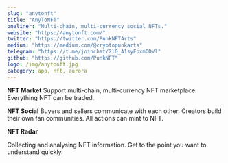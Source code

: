 ```yaml
---
slug: "anytonft"
title: "AnyToNFT"
oneliner: "Multi-chain, multi-currency social NFTs."
website: "https://anytonft.com/"
twitter: "https://twitter.com/PunkNFTArts"
medium: "https://medium.com/@cryptopunkarts"
telegram: "https://t.me/joinchat/2l0_A1syEpxmODVl"
github: "https://github.com/PunkNFT"
logo: /img/anytonft.jpg
category: app, nft, aurora
---
```


**NFT Market**
Support multi-chain, multi-currency NFT marketplace.
Everything NFT can be traded. 

**NFT Social**
Buyers and sellers communicate with each other.
Creators build their own fan communities. All actions can mint to NFT.

**NFT Radar**

Collecting and analysing NFT information.
Get to the point you want to understand quickly.
